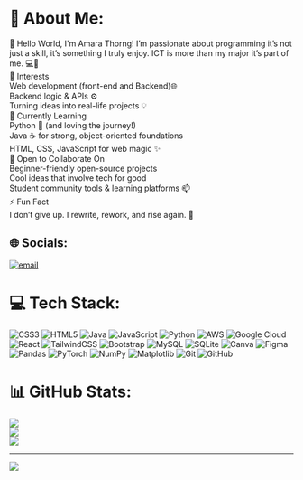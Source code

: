 # 💫 About Me:
👋 Hello World, I'm Amara Thorng! I’m passionate about programming it’s not just a skill, it’s something I truly enjoy. ICT is more than my major it’s part of me. 💻💫  <br>👀 Interests <br>Web development (front-end and Backend)🌐 <br>Backend logic & APIs ⚙️ <br>Turning ideas into real-life projects 💡 <br>🌱 Currently Learning <br>Python 🐍 (and loving the journey!) <br>Java ☕ for strong, object-oriented foundations <br>HTML, CSS, JavaScript for web magic ✨ <br>💞️ Open to Collaborate On <br>Beginner-friendly open-source projects <br>Cool ideas that involve tech for good <br>Student community tools & learning platforms 📫 <br>⚡ Fun Fact <br>I don’t give up. I rewrite, rework, and rise again. 🚀


## 🌐 Socials:
[![email](https://img.shields.io/badge/Email-D14836?logo=gmail&logoColor=white)](mailto:amarathorng2703@gmail.com) 

# 💻 Tech Stack:
![CSS3](https://img.shields.io/badge/css3-%231572B6.svg?style=for-the-badge&logo=css3&logoColor=white) ![HTML5](https://img.shields.io/badge/html5-%23E34F26.svg?style=for-the-badge&logo=html5&logoColor=white) ![Java](https://img.shields.io/badge/java-%23ED8B00.svg?style=for-the-badge&logo=openjdk&logoColor=white) ![JavaScript](https://img.shields.io/badge/javascript-%23323330.svg?style=for-the-badge&logo=javascript&logoColor=%23F7DF1E) ![Python](https://img.shields.io/badge/python-3670A0?style=for-the-badge&logo=python&logoColor=ffdd54) ![AWS](https://img.shields.io/badge/AWS-%23FF9900.svg?style=for-the-badge&logo=amazon-aws&logoColor=white) ![Google Cloud](https://img.shields.io/badge/GoogleCloud-%234285F4.svg?style=for-the-badge&logo=google-cloud&logoColor=white) ![React](https://img.shields.io/badge/react-%2320232a.svg?style=for-the-badge&logo=react&logoColor=%2361DAFB) ![TailwindCSS](https://img.shields.io/badge/tailwindcss-%2338B2AC.svg?style=for-the-badge&logo=tailwind-css&logoColor=white) ![Bootstrap](https://img.shields.io/badge/bootstrap-%238511FA.svg?style=for-the-badge&logo=bootstrap&logoColor=white) ![MySQL](https://img.shields.io/badge/mysql-4479A1.svg?style=for-the-badge&logo=mysql&logoColor=white) ![SQLite](https://img.shields.io/badge/sqlite-%2307405e.svg?style=for-the-badge&logo=sqlite&logoColor=white) ![Canva](https://img.shields.io/badge/Canva-%2300C4CC.svg?style=for-the-badge&logo=Canva&logoColor=white) ![Figma](https://img.shields.io/badge/figma-%23F24E1E.svg?style=for-the-badge&logo=figma&logoColor=white) ![Pandas](https://img.shields.io/badge/pandas-%23150458.svg?style=for-the-badge&logo=pandas&logoColor=white) ![PyTorch](https://img.shields.io/badge/PyTorch-%23EE4C2C.svg?style=for-the-badge&logo=PyTorch&logoColor=white) ![NumPy](https://img.shields.io/badge/numpy-%23013243.svg?style=for-the-badge&logo=numpy&logoColor=white) ![Matplotlib](https://img.shields.io/badge/Matplotlib-%23ffffff.svg?style=for-the-badge&logo=Matplotlib&logoColor=black) ![Git](https://img.shields.io/badge/git-%23F05033.svg?style=for-the-badge&logo=git&logoColor=white) ![GitHub](https://img.shields.io/badge/github-%23121011.svg?style=for-the-badge&logo=github&logoColor=white)
# 📊 GitHub Stats:
![](https://github-readme-stats.vercel.app/api?username=Amara273&theme=default&hide_border=false&include_all_commits=false&count_private=false)<br/>
![](https://nirzak-streak-stats.vercel.app/?user=Amara273&theme=default&hide_border=false)<br/>
![](https://github-readme-stats.vercel.app/api/top-langs/?username=Amara273&theme=default&hide_border=false&include_all_commits=false&count_private=false&layout=compact)

---
[![](https://visitcount.itsvg.in/api?id=Amara273&icon=0&color=0)](https://visitcount.itsvg.in)

<!-- Proudly created with GPRM ( https://gprm.itsvg.in ) -->
